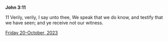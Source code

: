 **John 3:11**

11 Verily, verily, I say unto thee, We speak that we do know, and testify that we have seen; and ye receive not our witness.

[Friday 20-October, 2023](https://getbible.life/kjv/John/3/11)

